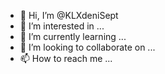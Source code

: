 - 👋 Hi, I’m @KLXdeniSept
- 👀 I’m interested in ...
- 🌱 I’m currently learning ...
- 💞️ I’m looking to collaborate on ...
- 📫 How to reach me ...

<!---
KLXdeniSept/KLXdeniSept is a ✨ special ✨ repository because its `README.md` (this file) appears on your GitHub profile.
You can click the Preview link to take a look at your changes.
--->
